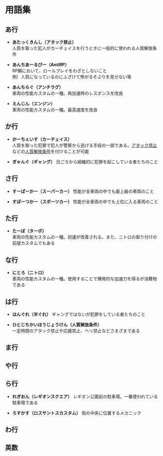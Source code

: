 # 用語集  

## あ行
- <span id="no-atack">__あたっくきんし（アタック禁止）__</span>  
人質を取った犯人がカーチェイスを行うときに一般的に使われる人質解放条件

- __あんちあーるぴー（AntiRP）__  
RP鯖において、ロールプレイをわざとしないこと  
例）人質になっているのにふざけて怖がるそぶりを見せない等

- __あんちらぐ（アンチラグ）__  
車両の性能カスタムの一種。再加速時のレスポンスを改良

- __えんじん（エンジン）__  
車両の性能カスタムの一種。最高速度を改良

## か行
- __かーちぇいす（カーチェイス）__  
人質を取った犯罪で犯人が警察から逃げる手段の一部である。<a href="#no-atack">アタック禁止</a>などの<a href="#hostage-release">人質解放条件</a>を付けることが可能

- __ぎゃんぐ（ギャング）__
日ごろから組織的に犯罪を起こしている者たちのこと

## さ行
- __すーぱーかー（スーパーカー）__
性能が全車両の中でも最上級の車両のこと

- __すぽーつかー（スポーツカー）__
性能が全車両の中でも上位に入る車両のこと

## た行
- __たーぼ（ターボ）__  
車両の性能カスタムの一種。初速が改善される。また、ニトロの取り付けの前提カスタムでもある

## な行
- __にとろ（ニトロ）__  
車両の性能カスタムの一種。使用することで爆発的な加速力を得るが消費物である

## は行
- __はんぐれ（半ぐれ）__
ギャングではないが犯罪をしている者たちのこと

- <span id="hostage-release">__ひとじちかいほうじょうけん（人質解放条件）__</span>  
一定時間のアタック禁止や応援禁止、ヘリ禁止などさまざまである

## ま行

## や行

## ら行
- __れぎおん（レギオンスクエア）__
レギオン公園前の駐車場。一番使われている駐車場である

- __ろすかす（ロスサントスカスタム）__
街の中央に位置するメカニック

## わ行

## 英数